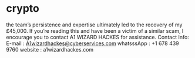 # crypto
 the team’s persistence and expertise ultimately led to the recovery of my £45,000. If you’re reading this and have been a victim of a similar scam, I encourage you to contact A1 WIZARD HACKES for assistance.     Contact Info:  E-mail :  A1wizardhackes@cyberservices.com  whatsssApp : +1 678 439 9760    website :  a1wizardhackes.com
